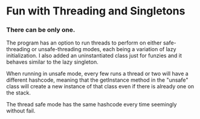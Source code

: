 # Fun with Threading and Singletons

### There can be only one.

The program has an option to run threads to perform on either safe-threading or unsafe-threading modes, each being a variation
of lazy initialization. I also added an uninstantiated class just for funzies and it behaves similar to the lazy singleton.

When running in unsafe mode, every few runs a thread or two will have a different hashcode, meaning that the
getInstance method in the "unsafe" class will create a new instance of that class even if there is already one on the stack. 

The thread safe mode has the same hashcode every time seemingly without fail.



